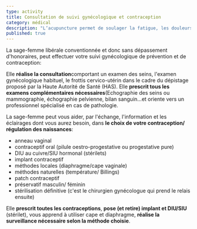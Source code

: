 ```yaml
---
type: activity
title: Consultation de suivi gynécologique et contraception
category: médical
description: "L‘acupuncture permet de soulager la fatigue, les douleurs, les troubles digestifs les troubles circulatoires et l'insomnie au cours de la grossesse."
published: true
---
```



La sage-femme libérale conventionnée et donc sans dépassement d'honoraires, peut effectuer votre suivi gynécologique de prévention et de contraception: 

Elle **réalise la consultation**comportant un examen des seins, l'examen gynécologique habituel, le frottis cervico-utérin dans le cadre du dépistage proposé par la Haute Autorité de Santé (HAS). 
Elle **prescrit tous les examens complémentaires nécessaires**(Echographie des seins ou mammographie, échographie pelvienne, bilan sanguin...et oriente vers un professionnel spécialisé en cas de pathologie.

La sage-femme peut vous aider, par l'échange, l'information et les éclairages dont vous aurez besoin, dans **le choix de votre contraception/ régulation des naissances**:
- anneau vaginal
- contraceptif oral (pilule oestro-progestative ou progesta​t​ive pure)
- DIU au cuivre/SIU hormonal (stérilets)
- implant contraceptif
- méthodes locales (diaphragme/cape vaginale)
- méthodes naturelles (température/ Billings)
- patch contraceptif
- préservatif masculin/ féminin
- stérilisation définitive (c'est le chirurgien gynécologue qui prend le relais ensuite)

Elle **prescrit toutes les contraceptions**, **pose (et retire) implant et DIU/SIU** (stérilet), vous apprend à utiliser cape et diaphragme, **réalise la surveillance nécessaire selon la méthode choisie**.
